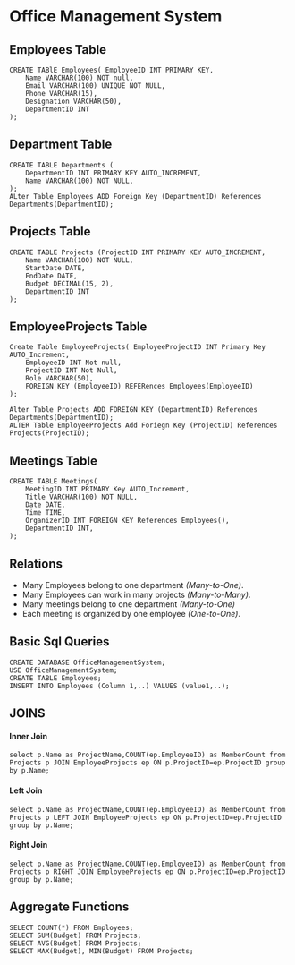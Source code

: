 # Office Management System

## Employees Table
```
CREATE TABlE Employees( EmployeeID INT PRIMARY KEY,
    Name VARCHAR(100) NOT null,
    Email VARCHAR(100) UNIQUE NOT NULL,
    Phone VARCHAR(15),
    Designation VARCHAR(50),
    DepartmentID INT
);
```
## Department Table
```
CREATE TABLE Departments (
    DepartmentID INT PRIMARY KEY AUTO_INCREMENT,
    Name VARCHAR(100) NOT NULL,
);
ALter Table Employees ADD Foreign Key (DepartmentID) References Departments(DepartmentID);
```
## Projects Table
```
CREATE TABLE Projects (ProjectID INT PRIMARY KEY AUTO_INCREMENT, 
    Name VARCHAR(100) NOT NULL,    
    StartDate DATE,    
    EndDate DATE,    
    Budget DECIMAL(15, 2),    
    DepartmentID INT
);
```
## EmployeeProjects Table
```
Create Table EmployeeProjects( EmployeeProjectID INT Primary Key AUTO_Increment,
    EmployeeID INT Not null,
    ProjectID INT Not Null,
    Role VARCHAR(50),
    FOREIGN KEY (EmployeeID) REFERences Employees(EmployeeID)
);

Alter Table Projects ADD FOREIGN KEY (DepartmentID) References Departments(DepartmentID);
ALTER Table EmployeeProjects Add Foriegn Key (ProjectID) References Projects(ProjectID);
```
## Meetings Table
```
CREATE TABLE Meetings(
    MeetingID INT PRIMARY Key AUTO_Increment,
    Title VARCHAR(100) NOT NULL,
    Date DATE,
    Time TIME,
    OrganizerID INT FOREIGN KEY References Employees(),
    DepartmentID INT,
);
```

## Relations
* Many Employees belong to one department *(Many-to-One)*.
* Many Employees can work in many projects *(Many-to-Many)*.
* Many meetings belong to one department *(Many-to-One)*
* Each meeting is organized by one employee *(One-to-One)*.

## Basic Sql Queries
```
CREATE DATABASE OfficeManagementSystem;
USE OfficeManagementSystem;
CREATE TABLE Employees;
INSERT INTO Employees (Column 1,..) VALUES (value1,..);
```

## JOINS
#### Inner Join 
```
select p.Name as ProjectName,COUNT(ep.EmployeeID) as MemberCount from Projects p JOIN EmployeeProjects ep ON p.ProjectID=ep.ProjectID group by p.Name;
```
#### Left Join
```
select p.Name as ProjectName,COUNT(ep.EmployeeID) as MemberCount from Projects p LEFT JOIN EmployeeProjects ep ON p.ProjectID=ep.ProjectID group by p.Name;
```
#### Right Join
```
select p.Name as ProjectName,COUNT(ep.EmployeeID) as MemberCount from Projects p RIGHT JOIN EmployeeProjects ep ON p.ProjectID=ep.ProjectID group by p.Name;
```

## Aggregate Functions
```
SELECT COUNT(*) FROM Employees;
SELECT SUM(Budget) FROM Projects;
SELECT AVG(Budget) FROM Projects;
SELECT MAX(Budget), MIN(Budget) FROM Projects;
```
